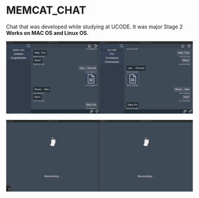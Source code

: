 # MEMCAT_CHAT

Chat that was developed while studying at UCODE. It was major Stage 2
<b>Works on MAC OS and Linux OS.</b>

![alt text](https://github.com/crefise/MEMCAT_CHAT/blob/main/img_2.png)

![alt text](https://github.com/crefise/MEMCAT_CHAT/blob/main/img_1.png)
